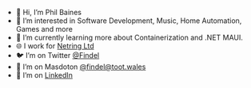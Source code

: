 - 👋 Hi, I’m Phil Baines
- 👀 I’m interested in Software Development, Music, Home Automation, Games and more
- 🌱 I’m currently learning more about Containerization and .NET MAUI. 
- 🌐 I work for [Netring Ltd](https://www.netring.co.uk/)
- 🐦 I’m on Twitter [@Findel](https://twitter.com/Findel)
- 🐘 I’m on Masdoton [@findel@toot.wales](https://toot.wales/@findel)
- 🔗 I’m on [LinkedIn](https://www.linkedin.com/in/philipbaines/)
